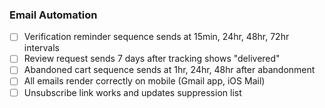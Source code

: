 ### **Email Automation**

- [ ] Verification reminder sequence sends at 15min, 24hr, 48hr, 72hr intervals
- [ ] Review request sends 7 days after tracking shows "delivered"
- [ ] Abandoned cart sequence sends at 1hr, 24hr, 48hr after abandonment
- [ ] All emails render correctly on mobile (Gmail app, iOS Mail)
- [ ] Unsubscribe link works and updates suppression list
